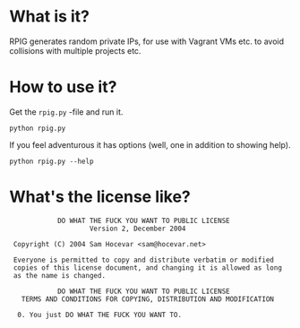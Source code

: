 # What is it?

RPIG generates random private IPs, for use with Vagrant VMs etc. to avoid
collisions with multiple projects etc.


# How to use it?

Get the `rpig.py` -file and run it.

```
python rpig.py
```

If you feel adventurous it has options (well, one in addition to showing help).

```
python rpig.py --help
```


# What's the license like?

```
            DO WHAT THE FUCK YOU WANT TO PUBLIC LICENSE
                    Version 2, December 2004

 Copyright (C) 2004 Sam Hocevar <sam@hocevar.net>

 Everyone is permitted to copy and distribute verbatim or modified
 copies of this license document, and changing it is allowed as long
 as the name is changed.

            DO WHAT THE FUCK YOU WANT TO PUBLIC LICENSE
   TERMS AND CONDITIONS FOR COPYING, DISTRIBUTION AND MODIFICATION

  0. You just DO WHAT THE FUCK YOU WANT TO.
```
